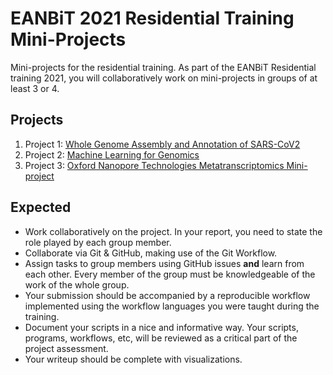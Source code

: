 # EANBiT 2021 Residential Training Mini-Projects

Mini-projects for the residential training. As part of the EANBiT Residential training 2021, you will collaboratively work on mini-projects in groups of at least 3 or 4. 

## Projects
1. Project 1: [Whole Genome Assembly and Annotation of SARS-CoV2](Project_2.md)
2. Project 2: [Machine Learning for Genomics](Project_2.md)
3. Project 3: [Oxford Nanopore Technologies Metatranscriptomics Mini-project](Project_3.md)

## Expected
- Work collaboratively on the project. In your report, you need to state the role played by each group member.
- Collaborate via Git & GitHub, making use of the Git Workflow.
- Assign tasks to group members using GitHub issues **and** learn from each other. Every member of the group must be knowledgeable of the work of the whole group.
- Your submission should be accompanied by a reproducible workflow implemented using the workflow languages you were taught during the training.
- Document your scripts in a nice and informative way. Your scripts, programs, workflows, etc, will be reviewed as a critical part of the project assessment.
- Your writeup should be complete with visualizations.

